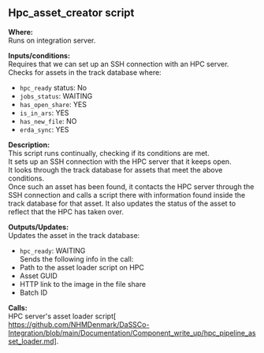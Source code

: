 ## Hpc_asset_creator script

**Where:**  
Runs on integration server.

**Inputs/conditions:**  
Requires that we can set up an SSH connection with an HPC server.  
Checks for assets in the track database where:  
- `hpc_ready` status: No  
- `jobs_status`: WAITING  
- `has_open_share`: YES  
- `is_in_ars`: YES  
- `has_new_file`: NO  
- `erda_sync`: YES  

**Description:**  
This script runs continually, checking if its conditions are met.  
It sets up an SSH connection with the HPC server that it keeps open.  
It looks through the track database for assets that meet the above conditions.  
Once such an asset has been found, it contacts the HPC server through the SSH connection and calls a script there with information found inside the track database for that asset. It also updates the status of the asset to reflect that the HPC has taken over.

**Outputs/Updates:**  
Updates the asset in the track database:  
- `hpc_ready`: WAITING  
Sends the following info in the call:  
- Path to the asset loader script on HPC  
- Asset GUID  
- HTTP link to the image in the file share  
- Batch ID  

**Calls:**  
HPC server's asset loader script[ https://github.com/NHMDenmark/DaSSCo-Integration/blob/main/Documentation/Component_write_up/hpc_pipeline_asset_loader.md].
